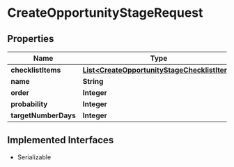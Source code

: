 

# CreateOpportunityStageRequest


## Properties

| Name | Type | Description | Notes |
|------------ | ------------- | ------------- | -------------|
|**checklistItems** | [**List&lt;CreateOpportunityStageChecklistItem&gt;**](CreateOpportunityStageChecklistItem.md) |  |  [optional] |
|**name** | **String** |  |  |
|**order** | **Integer** |  |  |
|**probability** | **Integer** |  |  |
|**targetNumberDays** | **Integer** |  |  |


## Implemented Interfaces

* Serializable

